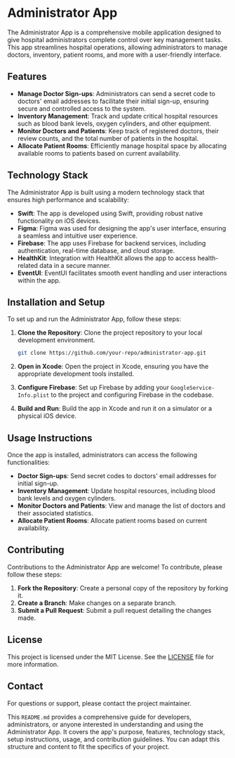 
# Administrator App

The Administrator App is a comprehensive mobile application designed to give hospital administrators complete control over key management tasks. This app streamlines hospital operations, allowing administrators to manage doctors, inventory, patient rooms, and more with a user-friendly interface.

## Features

- **Manage Doctor Sign-ups**: Administrators can send a secret code to doctors' email addresses to facilitate their initial sign-up, ensuring secure and controlled access to the system.
- **Inventory Management**: Track and update critical hospital resources such as blood bank levels, oxygen cylinders, and other equipment.
- **Monitor Doctors and Patients**: Keep track of registered doctors, their review counts, and the total number of patients in the hospital.
- **Allocate Patient Rooms**: Efficiently manage hospital space by allocating available rooms to patients based on current availability.

## Technology Stack

The Administrator App is built using a modern technology stack that ensures high performance and scalability:

- **Swift**: The app is developed using Swift, providing robust native functionality on iOS devices.
- **Figma**: Figma was used for designing the app's user interface, ensuring a seamless and intuitive user experience.
- **Firebase**: The app uses Firebase for backend services, including authentication, real-time database, and cloud storage.
- **HealthKit**: Integration with HealthKit allows the app to access health-related data in a secure manner.
- **EventUI**: EventUI facilitates smooth event handling and user interactions within the app.

## Installation and Setup

To set up and run the Administrator App, follow these steps:

1. **Clone the Repository**: Clone the project repository to your local development environment.

   ```bash
   git clone https://github.com/your-repo/administrator-app.git
   ```

2. **Open in Xcode**: Open the project in Xcode, ensuring you have the appropriate development tools installed.

3. **Configure Firebase**: Set up Firebase by adding your `GoogleService-Info.plist` to the project and configuring Firebase in the codebase.

4. **Build and Run**: Build the app in Xcode and run it on a simulator or a physical iOS device.

## Usage Instructions

Once the app is installed, administrators can access the following functionalities:

- **Doctor Sign-ups**: Send secret codes to doctors' email addresses for initial sign-up.
- **Inventory Management**: Update hospital resources, including blood bank levels and oxygen cylinders.
- **Monitor Doctors and Patients**: View and manage the list of doctors and their associated statistics.
- **Allocate Patient Rooms**: Allocate patient rooms based on current availability.

## Contributing

Contributions to the Administrator App are welcome! To contribute, please follow these steps:

1. **Fork the Repository**: Create a personal copy of the repository by forking it.
2. **Create a Branch**: Make changes on a separate branch.
3. **Submit a Pull Request**: Submit a pull request detailing the changes made.

## License

This project is licensed under the MIT License. See the [LICENSE](LICENSE) file for more information.


## Contact

For questions or support, please contact the project maintainer.


This `README.md` provides a comprehensive guide for developers, administrators, or anyone interested in understanding and using the Administrator App. It covers the app's purpose, features, technology stack, setup instructions, usage, and contribution guidelines. You can adapt this structure and content to fit the specifics of your project.
